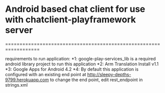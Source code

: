 # Android based chat client for use with chatclient-playframework server
==================================================================

requirements to run application:
*1: google-play-services_lib is a required android library project to run this application
*2: Arm Translation Install v1.1
*3: Google Apps for Android 4.2
*4: By default this application is configured with an existing end point at http://sleepy-depths-9799.herokuapp.com
to change the end point, edit rest_endpoint in strings.xml